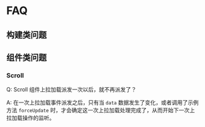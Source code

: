 # FAQ

## 构建类问题

## 组件类问题

### Scroll

Q: Scroll 组件上拉加载派发一次以后，就不再派发了？

A: 在一次上拉加载事件派发之后，只有当 `data` 数据发生了变化，或者调用了示例方法 `forceUpdate` 时，才会确定这一次上拉加载处理完成了，从而开始下一次上拉加载操作的监听。 

